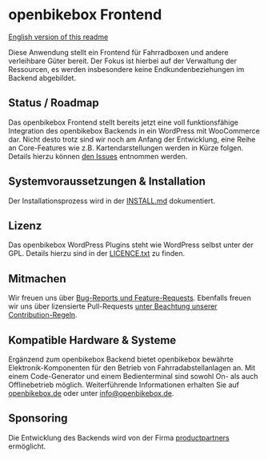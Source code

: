 # openbikebox Frontend

[English version of this readme](https://github.com/openbikebox/wordpress-plugin/blob/master/README.en.md)

Diese Anwendung stellt ein Frontend für Fahrradboxen und andere verleihbare Güter bereit. Der Fokus ist hierbei auf der Verwaltung der Ressourcen, es werden insbesondere keine Endkundenbeziehungen im Backend abgebildet.

## Status / Roadmap

Das openbikebox Frontend stellt bereits jetzt eine voll funktionsfähige Integration des openbikebox Backends in ein WordPress mit WooCommerce dar. Nicht desto trotz sind wir noch am Anfang der Entwicklung, eine Reihe an Core-Features wie z.B. Kartendarstellungen werden in Kürze folgen. Details hierzu können [den Issues](https://github.com/openbikebox/wordpress-plugin/issues) entnommen werden.

## Systemvoraussetzungen & Installation

Der Installationsprozess wird in der [INSTALL.md](https://github.com/openbikebox/wordpress-plugin/blob/master/INSTALL.md) dokumentiert.

## Lizenz

Das openbikebox WordPress Plugins steht wie WordPress selbst unter der GPL. Details hierzu sind in der [LICENCE.txt](https://github.com/openbikebox/wordpress-plugin/blob/master/LICENCE.txt) zu finden.

## Mitmachen

Wir freuen uns über [Bug-Reports und Feature-Requests](https://github.com/openbikebox/wordpress-plugin/issues). Ebenfalls freuen wir uns über lizensierte Pull-Requests [unter Beachtung unserer Contribution-Regeln](https://github.com/openbikebox/wordpress-plugin/blob/master/CONTRIBUTE.md).

## Kompatible Hardware & Systeme

Ergänzend zum openbikebox Backend bietet openbikebox bewährte Elektronik-Komponenten für den Betrieb von Fahrradabstellanlagen an. Mit einem Code-Generator und einem Bedienterminal sind sowohl On- als auch Offlinebetrieb möglich. Weiterführende Informationen erhalten Sie auf [openbikebox.de](https://openbikebox.de) oder unter [info@openbikebox.de](mailto:info@openbikebox.de).

## Sponsoring

Die Entwicklung des Backends wird von der Firma [productpartners](http://www.productpartners.de/) ermöglicht.
